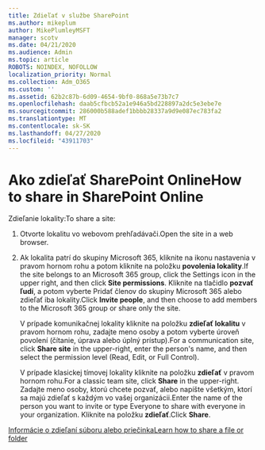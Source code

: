 ```yaml
---
title: Zdieľať v službe SharePoint
ms.author: mikeplum
author: MikePlumleyMSFT
manager: scotv
ms.date: 04/21/2020
ms.audience: Admin
ms.topic: article
ROBOTS: NOINDEX, NOFOLLOW
localization_priority: Normal
ms.collection: Adm_O365
ms.custom: ''
ms.assetid: 62b2c87b-6d09-4654-9bf0-868a5e73b7c7
ms.openlocfilehash: daab5cfbcb52a1e946a5bd228897a2dc5e3ebe7e
ms.sourcegitcommit: 286000b588adef1bbbb28337a9d9e087ec783fa2
ms.translationtype: MT
ms.contentlocale: sk-SK
ms.lasthandoff: 04/27/2020
ms.locfileid: "43911703"
---
```

# <a name="how-to-share-in-sharepoint-online"></a><span data-ttu-id="4e112-102">Ako zdieľať SharePoint Online</span><span class="sxs-lookup"><span data-stu-id="4e112-102">How to share in SharePoint Online</span></span>

<span data-ttu-id="4e112-103">Zdieľanie lokality:</span><span class="sxs-lookup"><span data-stu-id="4e112-103">To share a site:</span></span>
  
1. <span data-ttu-id="4e112-104">Otvorte lokalitu vo webovom prehľadávači.</span><span class="sxs-lookup"><span data-stu-id="4e112-104">Open the site in a web browser.</span></span>
    
2. <span data-ttu-id="4e112-105">Ak lokalita patrí do skupiny Microsoft 365, kliknite na ikonu nastavenia v pravom hornom rohu a potom kliknite na položku **povolenia lokality**.</span><span class="sxs-lookup"><span data-stu-id="4e112-105">If the site belongs to an Microsoft 365 group, click the Settings icon in the upper right, and then click **Site permissions**.</span></span> <span data-ttu-id="4e112-106">Kliknite na tlačidlo **pozvať ľudí**, a potom vyberte Pridať členov do skupiny Microsoft 365 alebo zdieľať iba lokality.</span><span class="sxs-lookup"><span data-stu-id="4e112-106">Click **Invite people**, and then choose to add members to the Microsoft 365 group or share only the site.</span></span> 
    
    <span data-ttu-id="4e112-107">V prípade komunikačnej lokality kliknite na položku **zdieľať lokalitu** v pravom hornom rohu, zadajte meno osoby a potom vyberte úroveň povolení (čítanie, úprava alebo úplný prístup).</span><span class="sxs-lookup"><span data-stu-id="4e112-107">For a communication site, click **Share site** in the upper-right, enter the person's name, and then select the permission level (Read, Edit, or Full Control).</span></span> 
    
    <span data-ttu-id="4e112-108">V prípade klasickej tímovej lokality kliknite na položku **zdieľať** v pravom hornom rohu.</span><span class="sxs-lookup"><span data-stu-id="4e112-108">For a classic team site, click **Share** in the upper-right.</span></span> <span data-ttu-id="4e112-109">Zadajte meno osoby, ktorú chcete pozvať, alebo napíšte všetkým, ktorí sa majú zdieľať s každým vo vašej organizácii.</span><span class="sxs-lookup"><span data-stu-id="4e112-109">Enter the name of the person you want to invite or type Everyone to share with everyone in your organization.</span></span> <span data-ttu-id="4e112-110">Kliknite na položku **zdieľať**.</span><span class="sxs-lookup"><span data-stu-id="4e112-110">Click **Share**.</span></span>
    
[<span data-ttu-id="4e112-111">Informácie o zdieľaní súboru alebo priečinka</span><span class="sxs-lookup"><span data-stu-id="4e112-111">Learn how to share a file or folder</span></span>](https://go.microsoft.com/fwlink/?linkid=511430)
  

